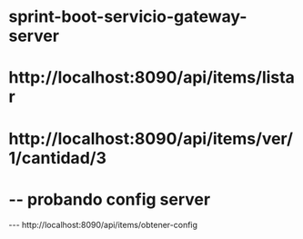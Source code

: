 # sprint-boot-servicio-gateway-server

# http://localhost:8090/api/items/listar
# http://localhost:8090/api/items/ver/1/cantidad/3

# -- probando config server
   --- http://localhost:8090/api/items/obtener-config
